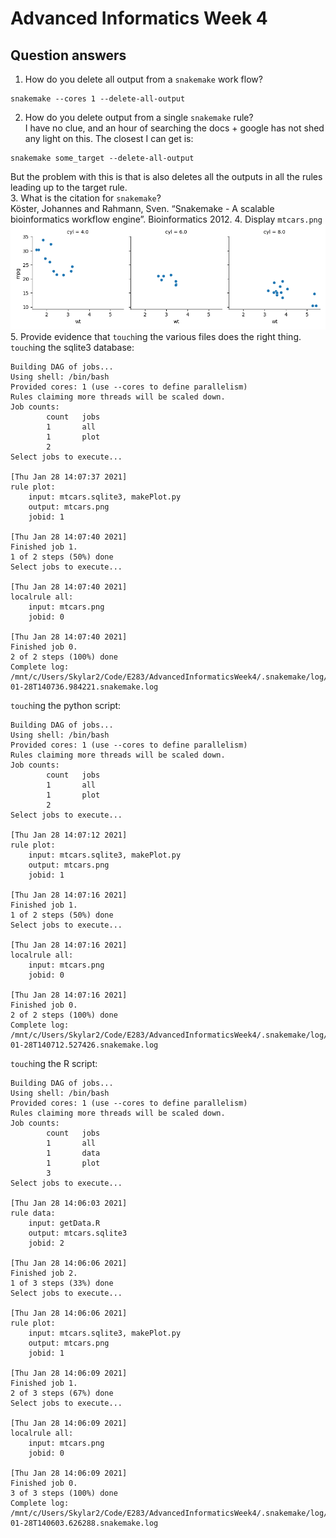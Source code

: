 # Advanced Informatics Week 4

## Question answers
1. How do you delete all output from a `snakemake` work flow?  
```shell
snakemake --cores 1 --delete-all-output
```  
2. How do you delete output from a single `snakemake` rule?  
I have no clue, and an hour of searching the docs + google has not shed any light on this.
The closest I can get is:
```shell
snakemake some_target --delete-all-output
```
But the problem with this is that is also deletes all the outputs in all the rules leading up to the target rule.  
3. What is the citation for `snakemake`?  
Köster, Johannes and Rahmann, Sven. “Snakemake - A scalable bioinformatics workflow engine”. Bioinformatics 2012.
4. Display `mtcars.png`  
![mtcars.png](https://github.com/Aerin13/AdvancedInformaticsWeek4/blob/main/mtcars.png?raw=true)
5. Provide evidence that `touch`ing the various files does the right thing.  
`touch`ing the sqlite3 database:  
```
Building DAG of jobs...
Using shell: /bin/bash
Provided cores: 1 (use --cores to define parallelism)
Rules claiming more threads will be scaled down.
Job counts:
        count   jobs
        1       all
        1       plot
        2
Select jobs to execute...

[Thu Jan 28 14:07:37 2021]
rule plot:
    input: mtcars.sqlite3, makePlot.py
    output: mtcars.png
    jobid: 1

[Thu Jan 28 14:07:40 2021]
Finished job 1.
1 of 2 steps (50%) done
Select jobs to execute...

[Thu Jan 28 14:07:40 2021]
localrule all:
    input: mtcars.png
    jobid: 0

[Thu Jan 28 14:07:40 2021]
Finished job 0.
2 of 2 steps (100%) done
Complete log: /mnt/c/Users/Skylar2/Code/E283/AdvancedInformaticsWeek4/.snakemake/log/2021-01-28T140736.984221.snakemake.log
```  

`touch`ing the python script:  
```
Building DAG of jobs...
Using shell: /bin/bash
Provided cores: 1 (use --cores to define parallelism)
Rules claiming more threads will be scaled down.
Job counts:
        count   jobs
        1       all
        1       plot
        2
Select jobs to execute...

[Thu Jan 28 14:07:12 2021]
rule plot:
    input: mtcars.sqlite3, makePlot.py
    output: mtcars.png
    jobid: 1

[Thu Jan 28 14:07:16 2021]
Finished job 1.
1 of 2 steps (50%) done
Select jobs to execute...

[Thu Jan 28 14:07:16 2021]
localrule all:
    input: mtcars.png
    jobid: 0

[Thu Jan 28 14:07:16 2021]
Finished job 0.
2 of 2 steps (100%) done
Complete log: /mnt/c/Users/Skylar2/Code/E283/AdvancedInformaticsWeek4/.snakemake/log/2021-01-28T140712.527426.snakemake.log
```  

`touch`ing the R script:  
```
Building DAG of jobs...
Using shell: /bin/bash
Provided cores: 1 (use --cores to define parallelism)
Rules claiming more threads will be scaled down.
Job counts:
        count   jobs
        1       all
        1       data
        1       plot
        3
Select jobs to execute...

[Thu Jan 28 14:06:03 2021]
rule data:
    input: getData.R
    output: mtcars.sqlite3
    jobid: 2

[Thu Jan 28 14:06:06 2021]
Finished job 2.
1 of 3 steps (33%) done
Select jobs to execute...

[Thu Jan 28 14:06:06 2021]
rule plot:
    input: mtcars.sqlite3, makePlot.py
    output: mtcars.png
    jobid: 1

[Thu Jan 28 14:06:09 2021]
Finished job 1.
2 of 3 steps (67%) done
Select jobs to execute...

[Thu Jan 28 14:06:09 2021]
localrule all:
    input: mtcars.png
    jobid: 0

[Thu Jan 28 14:06:09 2021]
Finished job 0.
3 of 3 steps (100%) done
Complete log: /mnt/c/Users/Skylar2/Code/E283/AdvancedInformaticsWeek4/.snakemake/log/2021-01-28T140603.626288.snakemake.log
```

